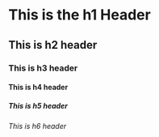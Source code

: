 # This is the h1 Header
## This is h2 header
### This is h3 header
#### This is h4 header
##### This is h5 header
###### This is h6 header
